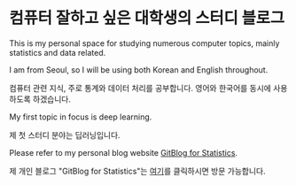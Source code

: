 # 컴퓨터 잘하고 싶은 대학생의 스터디 블로그

This is my personal space for studying numerous computer topics, mainly statistics and data related.

I am from Seoul, so I will be using both Korean and English throughout. 

컴퓨터 관련 지식, 주로 통계와 데이터 처리를 공부합니다. 영어와 한국어를 동시에 사용하도록 하겠습니다.

My first topic in focus is deep learning.

제 첫 스터디 분야는 딥러닝입니다. 

Please refer to my personal blog website [GitBlog for Statistics](https://inter10cic.github.io/ "Click on the link").

제 개인 블로그 "GitBlog for Statistics"는 [여기](https://inter10cic.github.io/ "클릭")를 클릭하시면 방문 가능합니다.
